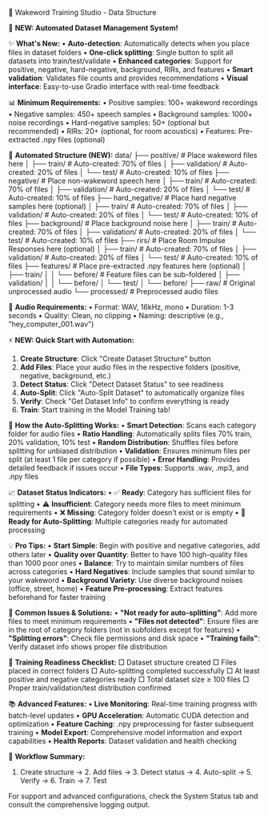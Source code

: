 📁 Wakeword Training Studio - Data Structure

🎯 **NEW: Automated Dataset Management System!**

✨ **What's New:** • **Auto-detection**: Automatically detects when you place
files in dataset folders • **One-click splitting**: Single button to split all
datasets into train/test/validate • **Enhanced categories**: Support for
positive, negative, hard-negative, background, RIRs, and features • **Smart
validation**: Validates file counts and provides recommendations • **Visual
interface**: Easy-to-use Gradio interface with real-time feedback

📊 **Minimum Requirements:** • Positive samples: 100+ wakeword recordings •
Negative samples: 450+ speech samples • Background samples: 1000+ noise
recordings • Hard-negative samples: 50+ (optional but recommended) • RIRs: 20+
(optional, for room acoustics) • Features: Pre-extracted .npy files (optional)

📁 **Automated Structure (NEW):** data/ ├── positive/ # Place wakeword files
here │ ├── train/ # Auto-created: 70% of files │ ├── validation/ # Auto-created:
20% of files │ └── test/ # Auto-created: 10% of files ├── negative/ # Place
non-wakeword speech here │ ├── train/ # Auto-created: 70% of files │ ├──
validation/ # Auto-created: 20% of files │ └── test/ # Auto-created: 10% of
files ├── hard_negative/ # Place hard negative samples here (optional) │ ├──
train/ # Auto-created: 70% of files │ ├── validation/ # Auto-created: 20% of
files │ └── test/ # Auto-created: 10% of files ├── background/ # Place
background noise here │ ├── train/ # Auto-created: 70% of files │ ├──
validation/ # Auto-created: 20% of files │ └── test/ # Auto-created: 10% of
files ├── rirs/ # Place Room Impulse Responses here (optional) │ ├── train/ #
Auto-created: 70% of files │ ├── validation/ # Auto-created: 20% of files │ └──
test/ # Auto-created: 10% of files ├── features/ # Place pre-extracted .npy
features here (optional) │ ├── train/ │ │ └── before/ # Feature files can be
sub-foldered │ ├── validation/ │ │ └── before/ │ └── test/ │ └── before/ ├──
raw/ # Original unprocessed audio └── processed/ # Preprocessed audio files

🔧 **Audio Requirements:** • Format: WAV, 16kHz, mono • Duration: 1-3 seconds •
Quality: Clean, no clipping • Naming: descriptive (e.g., "hey_computer_001.wav")

⚡ **NEW: Quick Start with Automation:**

1. **Create Structure**: Click "Create Dataset Structure" button
2. **Add Files**: Place your audio files in the respective folders (positive,
   negative, background, etc.)
3. **Detect Status**: Click "Detect Dataset Status" to see readiness
4. **Auto-Split**: Click "Auto-Split Dataset" to automatically organize files
5. **Verify**: Check "Get Dataset Info" to confirm everything is ready
6. **Train**: Start training in the Model Training tab!

🤖 **How the Auto-Splitting Works:** • **Smart Detection**: Scans each category
folder for audio files • **Ratio Handling**: Automatically splits files 70%
train, 20% validation, 10% test • **Random Distribution**: Shuffles files before
splitting for unbiased distribution • **Validation**: Ensures minimum files per
split (at least 1 file per category if possible) • **Error Handling**: Provides
detailed feedback if issues occur • **File Types**: Supports .wav, .mp3, and
.npy files

📈 **Dataset Status Indicators:** • ✅ **Ready**: Category has sufficient files
for splitting • ⚠️ **Insufficient**: Category needs more files to meet minimum
requirements • ❌ **Missing**: Category folder doesn't exist or is empty • 🎉
**Ready for Auto-Splitting**: Multiple categories ready for automated processing

💡 **Pro Tips:** • **Start Simple**: Begin with positive and negative
categories, add others later • **Quality over Quantity**: Better to have 100
high-quality files than 1000 poor ones • **Balance**: Try to maintain similar
numbers of files across categories • **Hard Negatives**: Include samples that
sound similar to your wakeword • **Background Variety**: Use diverse background
noises (office, street, home) • **Feature Pre-processing**: Extract features
beforehand for faster training

🚨 **Common Issues & Solutions:** • **"Not ready for auto-splitting"**: Add more
files to meet minimum requirements • **"Files not detected"**: Ensure files are
in the root of category folders (not in subfolders except for features) •
**"Splitting errors"**: Check file permissions and disk space • **"Training
fails"**: Verify dataset info shows proper file distribution

🎯 **Training Readiness Checklist:** □ Dataset structure created □ Files placed
in correct folders □ Auto-splitting completed successfully □ At least positive
and negative categories ready □ Total dataset size ≥ 100 files □ Proper
train/validation/test distribution confirmed

📚 **Advanced Features:** • **Live Monitoring**: Real-time training progress
with batch-level updates • **GPU Acceleration**: Automatic CUDA detection and
optimization • **Feature Caching**: .npy preprocessing for faster subsequent
training • **Model Export**: Comprehensive model information and export
capabilities • **Health Reports**: Dataset validation and health checking

🔄 **Workflow Summary:**

1. Create structure → 2. Add files → 3. Detect status → 4. Auto-split → 5.
   Verify → 6. Train → 7. Test

For support and advanced configurations, check the System Status tab and consult
the comprehensive logging output.
